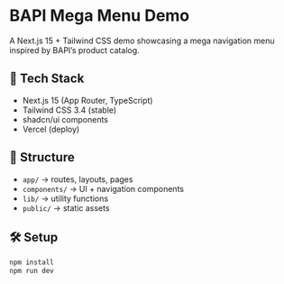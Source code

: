 # BAPI Mega Menu Demo

A Next.js 15 + Tailwind CSS demo showcasing a mega navigation menu inspired by BAPI’s product catalog.

## 🚀 Tech Stack
- Next.js 15 (App Router, TypeScript)
- Tailwind CSS 3.4 (stable)
- shadcn/ui components
- Vercel (deploy)

## 📂 Structure
- `app/` → routes, layouts, pages
- `components/` → UI + navigation components
- `lib/` → utility functions
- `public/` → static assets

## 🛠️ Setup
```bash
npm install
npm run dev
